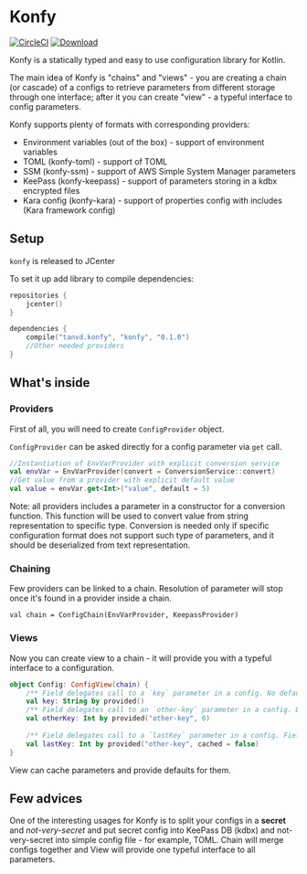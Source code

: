 # Konfy 

[![CircleCI](https://circleci.com/gh/TanVD/konfy.svg?style=svg)](https://circleci.com/gh/TanVD/konfy)
[![Download](https://api.bintray.com/packages/tanvd/konfy/konfy/images/download.svg) ](https://bintray.com/tanvd/konfy/konfy/_latestVersion)


Konfy is a statically typed and easy to use configuration library for Kotlin. 

The main idea of Konfy is "chains" and "views" - you are creating a chain (or cascade)
of a configs to retrieve parameters from different storage through one interface; after 
it you can create "view" - a typeful interface to config parameters.

Konfy supports plenty of formats with corresponding providers:
* Environment variables (out of the box) - support of environment variables
* TOML (konfy-toml) - support of TOML
* SSM (konfy-ssm) - support of AWS Simple System Manager parameters
* KeePass (konfy-keepass) - support of parameters storing in a kdbx encrypted files
* Kara config (konfy-kara) - support of properties config with includes (Kara framework config)

## Setup

`konfy` is released to JCenter

To set it up add library to compile dependencies:
```kotlin
repositories {
    jcenter()
}

dependencies {
    compile("tanvd.konfy", "konfy", "0.1.0")
    //Other needed providers
}
```

## What's inside

### Providers

First of all, you will need to create `ConfigProvider` object.

`ConfigProvider` can be asked directly for a config parameter via `get` call.

```kotlin
//Instantiation of EnvVarProvider with explicit conversion service
val envVar = EnvVarProvider(convert = ConversionService::convert)
//Get value from a provider with explicit default value
val value = envVar.get<Int>("value", default = 5)
```

Note: all providers includes a parameter in a constructor for a conversion
function. This function will be used to convert value from string 
representation to specific type. Conversion is needed only if specific 
configuration format does not support such type of parameters, and it should
be deserialized from text representation.

### Chaining

Few providers can be linked to a chain. Resolution of parameter will stop
once it's found in a provider inside a chain.

`val chain = ConfigChain(EnvVarProvider, KeepassProvider)`

### Views

Now you can create view to a chain - it will provide you with a typeful interface
to a configuration.

```kotlin
object Config: ConfigView(chain) {
    /** Field delegates call to a `key` parameter in a config. No default. */
    val key: String by provided()
    /** Field delegates call to an `other-key` parameter in a config. Default is 0. */
    val otherKey: Int by provided("other-key", 0)
    
    /** Field delegates call to a `lastKey` parameter in a config. Field will not be cached. */
    val lastKey: Int by provided("other-key", cached = false)
}
```

View can cache parameters and provide defaults for them.

## Few advices

One of the interesting usages for Konfy is to split your configs
in a **secret** and *not-very-secret* and put secret config into KeePass DB (kdbx)
and not-very-secret into simple config file - for example, TOML. Chain will merge configs 
together and View will provide one typeful interface  to all parameters.


